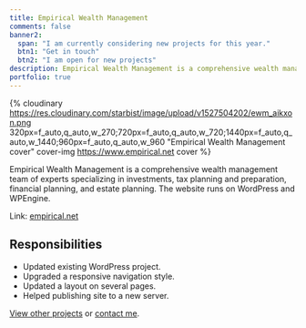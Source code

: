 ```yaml
---
title: Empirical Wealth Management
comments: false
banner2:
  span: "I am currently considering new projects for this year."
  btn1: "Get in touch"
  btn2: "I am open for new projects"
description: Empirical Wealth Management is a comprehensive wealth management team of experts specializing in investments, tax planning and preparation, financial planning, and estate planning. The website runs on WordPress and WPEngine.
portfolio: true
---
```


{% cloudinary https://res.cloudinary.com/starbist/image/upload/v1527504202/ewm_aikxon.png 320px=f_auto,q_auto,w_270;720px=f_auto,q_auto,w_720;1440px=f_auto,q_auto,w_1440;960px=f_auto,q_auto,w_960 "Empirical Wealth Management cover" cover-img https://www.empirical.net cover %}

Empirical Wealth Management is a comprehensive wealth management team of experts specializing in investments, tax planning and preparation, financial planning, and estate planning. The website runs on WordPress and WPEngine.

Link: [empirical.net](//www.empirical.net/)

## Responsibilities

- Updated existing WordPress project.
- Upgraded a responsive navigation style.
- Updated a layout on several pages.
- Helped publishing site to a new server.

[View other projects](/portfolio/) or [contact me](/about-me/).
